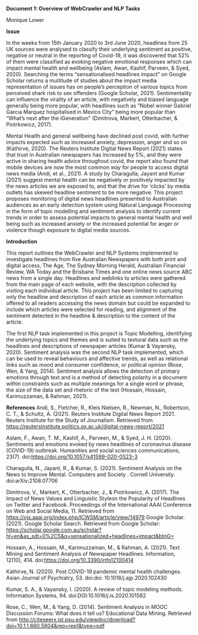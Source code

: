 **Document 1: Overview of WebCrawler and NLP Tasks**

Monique Lower 

**Issue**

  In the weeks from 15th January 2020  to 3rd June 2020,  headlines from 25 UK sources were analysed to classify their underlying sentiment as positive, negative or neutral in the reporting of Covid-19, it was discovered that 52% of them were classified as evoking negative emotional responses which can impact mental health and wellbeing (Aslam, Awan, Kashif, Parveen, & Syed, 2020). Searching the terms “sensationalised headlines impact” on Google Scholar returns a multitude of studies about the impact media representation of issues has on people’s perception of various topics from perceived shark risk to sex offenders (Google Scholar, 2021). Sentimentality can influence the virality of an article, with negatively and biased language generally being more popular, with headlines such as ”Nobel winner Gabriel Garcıa Marquez hospitalised in Mexico City” being more popular than “What’s next after the iGeneration” (Dimitrova, Markert, Otterbacher, & Piotrkowicz, 2017).

  Mental Health and general wellbeing have declined post covid, with further impacts expected such as increased anxiety, depression, anger and so on (Kathirve, 2020). The Reuters Institute Digital News Report (2021) states that trust in Australian newspapers has increased by 5%, and they were active in sharing health advice throughout covid, the report also found that mobile devices are now the most common way for people to access digital news media (Andi, et al., 2021). A study by Charagulla, Jayant and Kumar (2021) suggest mental health can be negatively or positively impacted by the news articles we are exposed to, and that the drive for ‘clicks’ by media outlets has skewed headline sentiment to be more negative. 
  This project proposes monitoring of digital news headlines presented to Australian audiences as an early detection system using Natural Language Processing in the form of topic modelling and sentiment analysis to identify current trends in order to assess potential impacts to general mental health and well being such as increased anxiety or the increased potential for anger or violence though exposure to digital media sources.

**Introduction**

This report outlines the WebCrawler and NLP Systems implemented to investigate headlines from five Australian Newspapers with both print and digital access, The Age, The Sydney Morning Herald, Australian Financial Review, WA Today and the Brisbane Times and one online news source ABC news from a single day. Headlines and weblinks to articles were gathered from the main page of each website, with the description collected by visiting each individual article. This project has been limited to capturing only the headline and description of each article as common information offered to all readers accessing the news domain but could be expanded to include which articles were selected for reading, and alignment of the sentiment detected in the headline & description to the content of the article. 

The first NLP task implemented in this project is Topic Modelling, identifying the underlying topics and themes and is suited to textural data such as the headlines and descriptions of newspaper articles (Kumar & Vayansky, 2020). Sentiment analysis was the second NLP task implemented, which can be used to reveal behaviours and affective trends, as well as relational links such as mood and consumer confidence, or political opinion (Rose, Wen, & Yang, 2014). Sentiment analysis allows the detection of primary emotions through text and is a method of detecting polarity in a document within constraints such as multiple meanings for a single word or phrase, the size of the data set and rhetoric of the text (Hossain, Hossain, Karimuzzaman, & Rahman, 2021).

**References**
Andi, S., Fletcher, R., Kleis Nielsen, R., Newman, N., Robertson, C. T., & Schultz, A. (2021). Reuters Institute Digital News Report 2021. Reuters Institute for the Study of Journalism. Retrieved from https://reutersinstitute.politics.ox.ac.uk/digital-news-report/2021

Aslam, F., Awan, T. M., Kashif, A., Parveen, M., & Syed, J. H. (2020). Sentiments and emotions evoked by news headlines of coronavirus disease (COVID-19) outbreak. Humanities and social sciences communications, 23(7). doi:https://doi.org/10.1057/s41599-020-0523-3

Charagulla, N., Jayant, R., & Kumar, S. (2021). Sentiment Analysis on the News to Improve Mental. Computers and Society . Cornell University. doi:arXiv:2108.07706

Dimitrova, V., Markert, K., Otterbacher, J., & Piotrkowicz, A. (2017). The Impact of News Values and Linguistic Styleon the Popularity of Headlines on Twitter and Facebook. Proceedings of the International AAAI Conference on Web and Social Media, 11. Retrieved from https://ojs.aaai.org/index.php/ICWSM/article/view/14979
Google Scholar. (2021). Google Scholar Search. Retrieved from Google Scholar: https://scholar.google.com.au/scholar?hl=en&as_sdt=0%2C5&q=sensationalized+headlines+impact&btnG=

Hossain, A., Hossain, M., Karimuzzaman, M., & Rahman, A. (2021). Text Mining and Sentiment Analysis of Newspaper Headlines. Information, 12(10), 414. doi:https://doi.org/10.3390/info12100414

Kathirve, N. (2020). Post COVID-19 pandemic mental health challenges. Asian Journal of Psychiatry, 53. doi:doi: 10.1016/j.ajp.2020.102430

Kumar, S. A., & Vayansky, I. (2020). A review of topic modeling methods. Information Systems, 94. doi:DOI:10.1016/j.is.2020.101582

Rose, C., Wen, M., & Yang, D. (2014). Sentiment Analysis in MOOC Discussion Forums: What does it tell us? Educational Data Mining. Retrieved from http://citeseerx.ist.psu.edu/viewdoc/download?doi=10.1.1.660.5804&rep=rep1&type=pdf


 

